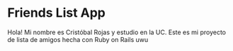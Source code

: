 # Friends List App

Hola! Mi nombre es Cristóbal Rojas y estudio en la UC. Este es mi proyecto de lista de amigos hecha con Ruby on Rails uwu
